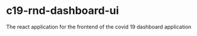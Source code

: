 # c19-rnd-dashboard-ui
The react application for the frontend of the covid 19 dashboard application
